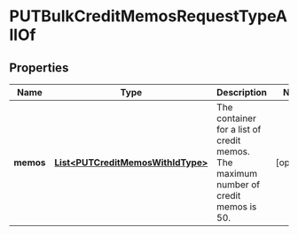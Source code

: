 

# PUTBulkCreditMemosRequestTypeAllOf


## Properties

| Name | Type | Description | Notes |
|------------ | ------------- | ------------- | -------------|
|**memos** | [**List&lt;PUTCreditMemosWithIdType&gt;**](PUTCreditMemosWithIdType.md) | The container for a list of credit memos. The maximum number of credit memos is 50.  |  [optional] |



